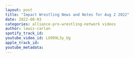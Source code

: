 ```yaml
---
layout: post
title: "Impact Wrestling News and Notes for Aug 2 2022"
date: 2022-08-03
categories: alliance-pro-wrestling-network videos
author: lewis-carlan
spotify_track_id: 
youtube_video_id: LU999L3y_Ug
apple_track_id: 
youtube_metadata: 
---
```

